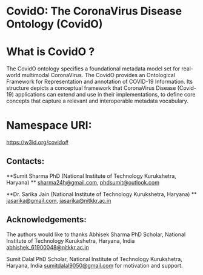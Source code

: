 # CovidO: The CoronaVirus Disease Ontology (CovidO)

# What is CovidO ?
The CovidO ontology specifies a foundational metadata model set for real-world multimodal CoronaVirus. The CovidO provides an Ontological Framework for Representation and annotation of COVID-19 Information. 
Its structure depicts a conceptual framework that CoronaVirus Disease (Covid-19) applications can extend and use in their implementations, to define core concepts that capture a relevant and interoperable metadata vocabulary.
# Namespace URI:
https://w3id.org/covido#

## Contacts:
**Sumit Sharma PhD (National Institute of Technology Kurukshetra, Haryana) **
<sharma24h@gmail.com>, <phdsumit@outlook.com>

**Dr. Sarika Jain (National Institute of Technology Kurukshetra, Haryana) **
<jasarika@gmail.com>, <jasarika@nitkkr.ac.in>

## Acknowledgements:
The authors would like to thanks Abhisek Sharma PhD Scholar, National Institute of Technology Kurukshetra, Haryana, India abhishek_61900048@nitkkr.ac.in

Sumit Dalal PhD Scholar, National Institute of Technology Kurukshetra, Haryana, India sumitdalal9050@gmail.com for motivation and support.
